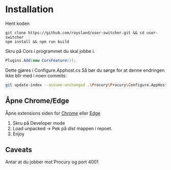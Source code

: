 # Installation
Hent koden
```
git clone https://github.com/roysland/user-switcher.git && cd user-switcher
npm install && npm run build
```

Skru på Cors i programmet du skal jobbe i.
```csharp
Plugins.Add(new CorsFeature());
```
Dette gjøres i Configure.Apphost.cs
Så bør du sørge for at denne endringen ikke blir med i noen commits:
```bash
git update-index --assume-unchanged .\Procury\Procury\Configure.AppHost.cs
```
## Åpne Chrome/Edge
Åpne extensions siden for [Chrome](chrome://extensions/) eller [Edge](edge://extensions)

1. Skru på Developer mode
2. Load unpacked -> Pek på *dist* mappen i repoet.
3. Enjoy

## Caveats
Antar at du jobber mot Procury og port 4001